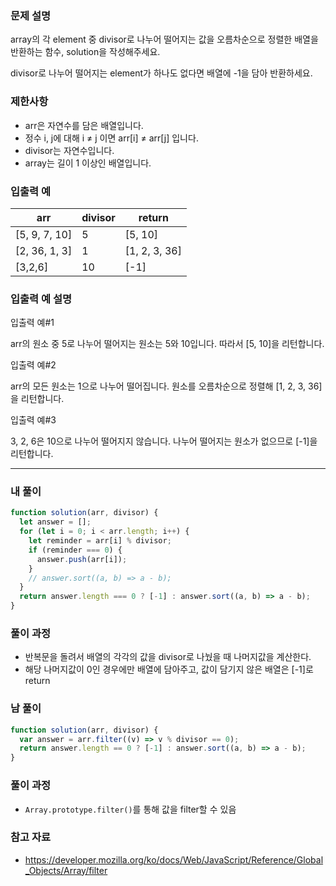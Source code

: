 ### **문제 설명**

array의 각 element 중 divisor로 나누어 떨어지는 값을 오름차순으로 정렬한 배열을 반환하는 함수, solution을 작성해주세요.

divisor로 나누어 떨어지는 element가 하나도 없다면 배열에 -1을 담아 반환하세요.

### 제한사항

- arr은 자연수를 담은 배열입니다.
- 정수 i, j에 대해 i ≠ j 이면 arr[i] ≠ arr[j] 입니다.
- divisor는 자연수입니다.
- array는 길이 1 이상인 배열입니다.

### 입출력 예

| arr           | divisor | return        |
| ------------- | ------- | ------------- |
| [5, 9, 7, 10] | 5       | [5, 10]       |
| [2, 36, 1, 3] | 1       | [1, 2, 3, 36] |
| [3,2,6]       | 10      | [-1]          |

### 입출력 예 설명

입출력 예#1

arr의 원소 중 5로 나누어 떨어지는 원소는 5와 10입니다. 따라서 [5, 10]을 리턴합니다.

입출력 예#2

arr의 모든 원소는 1으로 나누어 떨어집니다. 원소를 오름차순으로 정렬해 [1, 2, 3, 36]을 리턴합니다.

입출력 예#3

3, 2, 6은 10으로 나누어 떨어지지 않습니다. 나누어 떨어지는 원소가 없으므로 [-1]을 리턴합니다.

---

### 내 풀이

```jsx
function solution(arr, divisor) {
  let answer = [];
  for (let i = 0; i < arr.length; i++) {
    let reminder = arr[i] % divisor;
    if (reminder === 0) {
      answer.push(arr[i]);
    }
    // answer.sort((a, b) => a - b);
  }
  return answer.length === 0 ? [-1] : answer.sort((a, b) => a - b);
}
```

### 풀이 과정

- 반복문을 돌려서 배열의 각각의 값을 divisor로 나눴을 때 나머지값을 계산한다.
- 해당 나머지값이 0인 경우에만 배열에 담아주고, 값이 담기지 않은 배열은 [-1]로 return

### 남 풀이

```jsx
function solution(arr, divisor) {
  var answer = arr.filter((v) => v % divisor == 0);
  return answer.length == 0 ? [-1] : answer.sort((a, b) => a - b);
}
```

### 풀이 과정

- `Array.prototype.filter()`를 통해 값을 filter할 수 있음

### 참고 자료

- https://developer.mozilla.org/ko/docs/Web/JavaScript/Reference/Global_Objects/Array/filter
